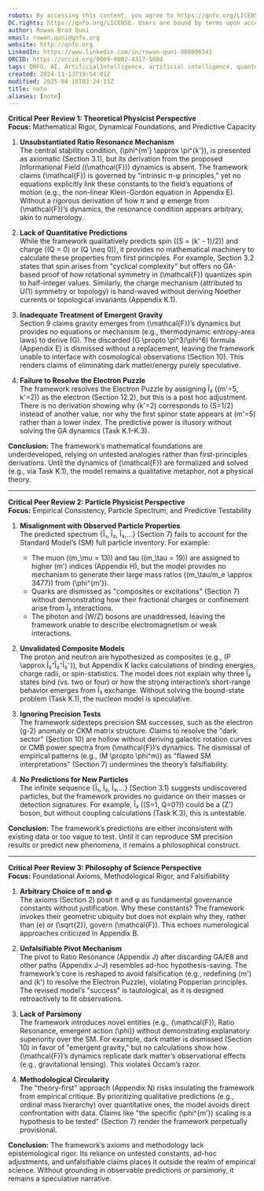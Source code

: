 ```yaml
---
robots: By accessing this content, you agree to https://qnfo.org/LICENSE. Non-commercial use only. Attribution required.
DC.rights: https://qnfo.org/LICENSE. Users are bound by terms upon access.
author: Rowan Brad Quni
email: rowan.quni@qnfo.org
website: http://qnfo.org
LinkedIn: https://www.linkedin.com/in/rowan-quni-868006341
ORCID: https://orcid.org/0009-0002-4317-5604
tags: QNFO, AI, ArtificialIntelligence, artificial intelligence, quantum, physics, science, Einstein, QuantumMechanics, quantum mechanics, QuantumComputing, quantum computing, information, InformationTheory, information theory, InformationalUniverse, informational universe, informational universe hypothesis, IUH
created: 2024-11-13T19:54:01Z
modified: 2025-04-16T03:24:11Z
title: note
aliases: [note]
---
```

**Critical Peer Review 1: Theoretical Physicist Perspective**  
**Focus:** Mathematical Rigor, Dynamical Foundations, and Predictive Capacity  

1. **Unsubstantiated Ratio Resonance Mechanism**  
   The central stability condition, \(\phi^{m'} \approx \pi^{k'}\), is presented as axiomatic (Section 3.1), but its derivation from the proposed Informational Field (\(\mathcal{F}\)) dynamics is absent. The framework claims \(\mathcal{F}\) is governed by "intrinsic π-φ principles," yet no equations explicitly link these constants to the field’s equations of motion (e.g., the non-linear Klein-Gordon equation in Appendix E). Without a rigorous derivation of how π and φ emerge from \(\mathcal{F}\)’s dynamics, the resonance condition appears arbitrary, akin to numerology.  

2. **Lack of Quantitative Predictions**  
   While the framework qualitatively predicts spin (\(S = (k' - 1)/2\)) and charge (\(Q = 0\) or \(Q \neq 0\)), it provides no mathematical machinery to calculate these properties from first principles. For example, Section 3.2 states that spin arises from "cyclical complexity" but offers no GA-based proof of how rotational symmetry in \(\mathcal{F}\) quantizes spin to half-integer values. Similarly, the charge mechanism (attributed to U(1) symmetry or topology) is hand-waved without deriving Noether currents or topological invariants (Appendix K.1).  

3. **Inadequate Treatment of Emergent Gravity**  
   Section 9 claims gravity emerges from \(\mathcal{F}\)’s dynamics but provides no equations or mechanism (e.g., thermodynamic entropy-area laws) to derive \(G\). The discarded \(G \propto \pi^3/\phi^6\) formula (Appendix E) is dismissed without a replacement, leaving the framework unable to interface with cosmological observations (Section 10). This renders claims of eliminating dark matter/energy purely speculative.  

4. **Failure to Resolve the Electron Puzzle**  
   The framework resolves the Electron Puzzle by assigning Î₂ (\(m'=5, k'=2\)) as the electron (Section 12.2), but this is a post hoc adjustment. There is no derivation showing why \(k'=2\) corresponds to \(S=1/2\) instead of another value, nor why the first spinor state appears at \(m'=5\) rather than a lower index. The predictive power is illusory without solving the GA dynamics (Task K.1–K.3).  

**Conclusion:** The framework’s mathematical foundations are underdeveloped, relying on untested analogies rather than first-principles derivations. Until the dynamics of \(\mathcal{F}\) are formalized and solved (e.g., via Task K.1), the model remains a qualitative metaphor, not a physical theory.  

---

**Critical Peer Review 2: Particle Physicist Perspective**  
**Focus:** Empirical Consistency, Particle Spectrum, and Predictive Testability  

1. **Misalignment with Observed Particle Properties**  
   The predicted spectrum {Î₁, Î₂, Î₃,...} (Section 7) fails to account for the Standard Model’s (SM) full particle inventory. For example:  
   - The muon (\(m_\mu = 13\)) and tau (\(m_\tau = 19\)) are assigned to higher \(m'\) indices (Appendix H), but the model provides no mechanism to generate their large mass ratios (\(m_\tau/m_e \approx 3477\)) from \(\phi^{m'}\).  
   - Quarks are dismissed as "composites or excitations" (Section 7) without demonstrating how their fractional charges or confinement arise from Î₂ interactions.  
   - The photon and \(W/Z\) bosons are unaddressed, leaving the framework unable to describe electromagnetism or weak interactions.  

2. **Unvalidated Composite Models**  
   The proton and neutron are hypothesized as composites (e.g., \(P \approx Î₂⁺Î₂⁺Î₂⁻\)), but Appendix K lacks calculations of binding energies, charge radii, or spin-statistics. The model does not explain why three Î₂ states bind (vs. two or four) or how the strong interaction’s short-range behavior emerges from Î₃ exchange. Without solving the bound-state problem (Task K.1), the nucleon model is speculative.  

3. **Ignoring Precision Tests**  
   The framework sidesteps precision SM successes, such as the electron \(g-2\) anomaly or CKM matrix structure. Claims to resolve the "dark sector" (Section 10) are hollow without deriving galactic rotation curves or CMB power spectra from \(\mathcal{F}\)’s dynamics. The dismissal of empirical patterns (e.g., \(M \propto \phi^m\)) as "flawed SM interpretations" (Section 7) undermines the theory’s falsifiability.  

4. **No Predictions for New Particles**  
   The infinite sequence {Î₁, Î₂, Î₃,...} (Section 3.1) suggests undiscovered particles, but the framework provides no guidance on their masses or detection signatures. For example, Î₃ (\(S=1, Q=0?\)) could be a \(Z'\) boson, but without coupling calculations (Task K.3), this is untestable.  

**Conclusion:** The framework’s predictions are either inconsistent with existing data or too vague to test. Until it can reproduce SM precision results or predict new phenomena, it remains a philosophical construct.  

---

**Critical Peer Review 3: Philosophy of Science Perspective**  
**Focus:** Foundational Axioms, Methodological Rigor, and Falsifiability  

1. **Arbitrary Choice of π and φ**  
   The axioms (Section 2) posit π and φ as fundamental governance constants without justification. Why these constants? The framework invokes their geometric ubiquity but does not explain why they, rather than \(e\) or \(\sqrt{2}\), govern \(\mathcal{F}\). This echoes numerological approaches criticized in Appendix B.  

2. **Unfalsifiable Pivot Mechanism**  
   The pivot to Ratio Resonance (Appendix J) after discarding GA/E8 and other paths (Appendix J–J) resembles ad-hoc hypothesis-saving. The framework’s core is reshaped to avoid falsification (e.g., redefining \(m'\) and \(k'\) to resolve the Electron Puzzle), violating Popperian principles. The revised model’s "success" is tautological, as it is designed retroactively to fit observations.  

3. **Lack of Parsimony**  
   The framework introduces novel entities (e.g., \(\mathcal{F}\), Ratio Resonance, emergent action \(\phi\)) without demonstrating explanatory superiority over the SM. For example, dark matter is dismissed (Section 10) in favor of "emergent gravity," but no calculations show how \(\mathcal{F}\)’s dynamics replicate dark matter’s observational effects (e.g., gravitational lensing). This violates Occam’s razor.  

4. **Methodological Circularity**  
   The "theory-first" approach (Appendix N) risks insulating the framework from empirical critique. By prioritizing qualitative predictions (e.g., ordinal mass hierarchy) over quantitative ones, the model avoids direct confrontation with data. Claims like "the specific \(\phi^{m'}\) scaling is a hypothesis to be tested" (Section 7) render the framework perpetually provisional.  

**Conclusion:** The framework’s axioms and methodology lack epistemological rigor. Its reliance on untested constants, ad-hoc adjustments, and unfalsifiable claims places it outside the realm of empirical science. Without grounding in observable predictions or parsimony, it remains a speculative narrative.